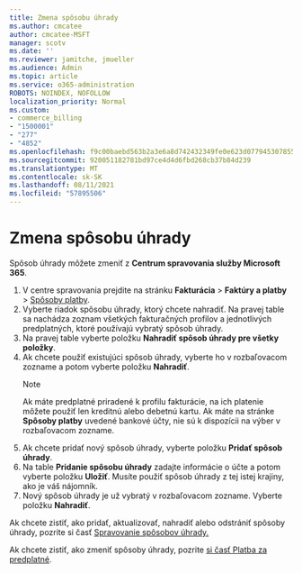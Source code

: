 ```yaml
---
title: Zmena spôsobu úhrady
ms.author: cmcatee
author: cmcatee-MSFT
manager: scotv
ms.date: ''
ms.reviewer: jamitche, jmueller
ms.audience: Admin
ms.topic: article
ms.service: o365-administration
ROBOTS: NOINDEX, NOFOLLOW
localization_priority: Normal
ms.custom:
- commerce_billing
- "1500001"
- "277"
- "4852"
ms.openlocfilehash: f9c00baebd563b2a3e6a8d742432349fe0e623d07794530785591daf1a9bd9ca
ms.sourcegitcommit: 920051182781bd97ce4d4d6fbd268cb37b84d239
ms.translationtype: MT
ms.contentlocale: sk-SK
ms.lasthandoff: 08/11/2021
ms.locfileid: "57895506"
---
```

# <a name="change-payment-method"></a>Zmena spôsobu úhrady

Spôsob úhrady môžete zmeniť z **Centrum spravovania služby Microsoft 365**.
  
1. V centre spravovania prejdite na stránku **Fakturácia** > **Faktúry a platby** > [Spôsoby platby](https://go.microsoft.com/fwlink/p/?linkid=2018806).
2. Vyberte riadok spôsobu úhrady, ktorý chcete nahradiť. Na pravej table sa nachádza zoznam všetkých fakturačných profilov a jednotlivých predplatných, ktoré používajú vybratý spôsob úhrady.
3. Na pravej table vyberte položku **Nahradiť spôsob úhrady pre všetky položky**.
4. Ak chcete použiť existujúci spôsob úhrady, vyberte ho v rozbaľovacom zozname a potom vyberte položku **Nahradiť**.
    > [!NOTE]
    > Ak máte predplatné priradené k profilu fakturácie, na ich platenie môžete použiť len kreditnú alebo debetnú kartu. Ak máte na stránke **Spôsoby platby** uvedené bankové účty, nie sú k dispozícii na výber v rozbaľovacom zozname.
5. Ak chcete pridať nový spôsob úhrady, vyberte položku **Pridať spôsob úhrady**.
6. Na table **Pridanie spôsobu úhrady** zadajte informácie o účte a potom vyberte položku **Uložiť**. Musíte použiť spôsob úhrady z tej istej krajiny, ako je váš nájomník.
7. Nový spôsob úhrady je už vybratý v rozbaľovacom zozname. Vyberte položku **Nahradiť**.

Ak chcete zistiť, ako pridať, aktualizovať, nahradiť alebo odstrániť spôsoby úhrady, pozrite si časť [Spravovanie spôsobov úhrady.](https://docs.microsoft.com/microsoft-365/commerce/billing-and-payments/manage-payment-methods)

Ak chcete zistiť, ako zmeniť spôsoby úhrady, pozrite [si časť Platba za predplatné](https://docs.microsoft.com/microsoft-365/commerce/billing-and-payments/pay-for-your-subscription).